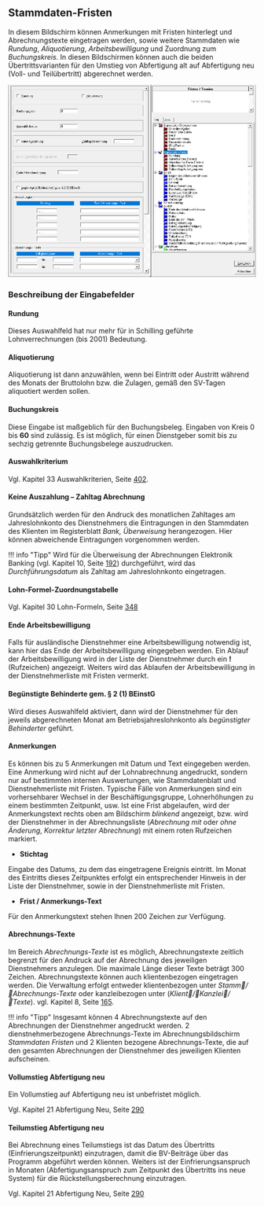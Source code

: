 ## Stammdaten-Fristen

In diesem Bildschirm können Anmerkungen mit Fristen hinterlegt und Abrechnungstexte eingetragen werden, sowie weitere Stammdaten wie *Rundung*, *Aliquotierung*, *Arbeitsbewilligung* und Zuordnung zum *Buchungskreis*. In diesen Bildschirmen können auch die beiden Übertrittsvarianten für den Umstieg von Abfertigung alt auf Abfertigung neu (Voll- und Teilübertritt) abgerechnet werden.

![Image](<img/image54.png>)

### Beschreibung der Eingabefelder

#### **Rundung**

Dieses Auswahlfeld hat nur mehr für in Schilling geführte Lohnverrechnungen (bis 2001) Bedeutung.

#### **Aliquotierung**

Aliquotierung ist dann anzuwählen, wenn bei Eintritt oder Austritt während des Monats der Bruttolohn bzw. die Zulagen, gemäß den SV-Tagen aliquotiert werden sollen.

#### **Buchungskreis**

Diese Eingabe ist maßgeblich für den Buchungsbeleg. Eingaben von Kreis 0 bis **60** sind zulässig. Es ist möglich, für einen Dienstgeber somit bis zu sechzig getrennte Buchungsbelege auszudrucken.

#### **Auswahlkriterium**

Vgl. Kapitel 33 Auswahlkriterien, Seite [402](#section-27).

#### **Keine Auszahlung – Zahltag Abrechnung**

Grundsätzlich werden für den Andruck des monatlichen Zahltages am Jahreslohnkonto des Dienstnehmers die Eintragungen in den Stammdaten des Klienten im Registerblatt *Bank, Überweisung* herangezogen. Hier können abweichende Eintragungen vorgenommen werden.

!!! info "Tipp"
    Wird für die Überweisung der Abrechnungen Elektronik Banking (vgl. Kapitel 10, Seite [192](#section-6)) durchgeführt, wird das *Durchführungsdatum* als Zahltag am Jahreslohnkonto eingetragen.

#### **Lohn-Formel-Zuordnungstabelle**

Vgl. Kapitel 30 Lohn-Formeln, Seite [348](#_Toc153598672)

#### **Ende Arbeitsbewilligung**

Falls für ausländische Dienstnehmer eine Arbeitsbewilligung notwendig ist, kann hier das Ende der Arbeitsbewilligung eingegeben werden. Ein Ablauf der Arbeitsbewilligung wird in der Liste der Dienstnehmer durch ein **!** (Rufzeichen) angezeigt. Weiters wird das Ablaufen der Arbeitsbewilligung in der Dienstnehmerliste mit Fristen vermerkt.

#### **Begünstigte Behinderte gem. § 2 (1) BEinstG**

Wird dieses Auswahlfeld aktiviert, dann wird der Dienstnehmer für den jeweils abgerechneten Monat am Betriebsjahreslohnkonto als *begünstigter Behinderter* geführt.

#### **Anmerkungen**

Es können bis zu 5 Anmerkungen mit Datum und Text eingegeben werden. Eine Anmerkung wird nicht auf der Lohnabrechnung angedruckt, sondern nur auf bestimmten internen Auswertungen, wie Stammdatenblatt und Dienstnehmerliste mit Fristen. Typische Fälle von Anmerkungen sind ein vorhersehbarer Wechsel in der Beschäftigungsgruppe, Lohnerhöhungen zu einem bestimmten Zeitpunkt, usw. Ist eine Frist abgelaufen, wird der Anmerkungstext rechts oben am Bildschirm *blinkend* angezeigt, bzw. wird der Dienstnehmer in der Abrechnungsliste (*Abrechnung mit* oder *ohne Änderung*, *Korrektur letzter Abrechnung*) mit einem roten Rufzeichen markiert.

- **Stichtag**

Eingabe des Datums, zu dem das eingetragene Ereignis eintritt. Im Monat des Eintritts dieses Zeitpunktes erfolgt ein entsprechender Hinweis in der Liste der Dienstnehmer, sowie in der Dienstnehmerliste mit Fristen.

- **Frist / Anmerkungs-Text**

Für den Anmerkungstext stehen Ihnen 200 Zeichen zur Verfügung.

#### **Abrechnungs-Texte**

Im Bereich *Abrechnungs-Texte* ist es möglich, Abrechnungstexte zeitlich begrenzt für den Andruck auf der Abrechnung des jeweiligen Dienstnehmers anzulegen. Die maximale Länge dieser Texte beträgt 300 Zeichen. Abrechnungstexte können auch klientenbezogen eingetragen werden. Die Verwaltung erfolgt entweder klientenbezogen unter *Stamm/Abrechnungs-Texte* oder kanzleibezogen unter (*Klient/Kanzlei/Texte*). vgl. Kapitel 8, Seite [165](#_Ref469360652).

!!! info "Tipp"
    Insgesamt können 4 Abrechnungstexte auf den Abrechnungen der Dienstnehmer ange­druckt werden. 2 dienstnehmerbezogene Abrechnungs-Texte im Abrechnungsbildschirm *Stammdaten* *Fristen* und 2 Klienten bezogene Abrechnungs-Texte, die auf den gesamten Abrechnungen der Dienstnehmer des jeweiligen Klienten aufscheinen.

#### **Vollumstieg Abfertigung neu**

Ein Vollumstieg auf Abfertigung neu ist unbefristet möglich.

Vgl. Kapitel 21 Abfertigung Neu, Seite [290](#section-15)

#### **Teilumstieg Abfertigung neu**

Bei Abrechnung eines Teilumstiegs ist das Datum des Übertritts (Einfrierungszeitpunkt) einzutragen, damit die BV-Beiträge über das Programm abgeführt werden können. Weiters ist der Einfrierungsanspruch in Monaten (Abfertigungsanspruch zum Zeitpunkt des Übertritts ins neue System) für die Rückstellungsberechnung einzutragen.

Vgl. Kapitel 21 Abfertigung Neu, Seite [290](#section-15)